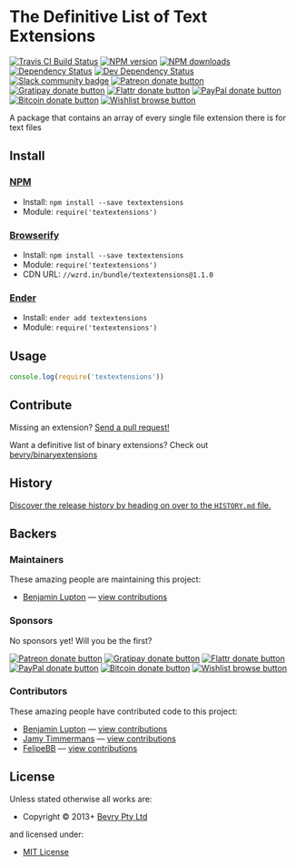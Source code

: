 <!-- TITLE/ -->

<h1>The Definitive List of Text Extensions</h1>

<!-- /TITLE -->


<!-- BADGES/ -->

<span class="badge-travisci"><a href="http://travis-ci.org/bevry/textextensions" title="Check this project's build status on TravisCI"><img src="https://img.shields.io/travis/bevry/textextensions/master.svg" alt="Travis CI Build Status" /></a></span>
<span class="badge-npmversion"><a href="https://npmjs.org/package/textextensions" title="View this project on NPM"><img src="https://img.shields.io/npm/v/textextensions.svg" alt="NPM version" /></a></span>
<span class="badge-npmdownloads"><a href="https://npmjs.org/package/textextensions" title="View this project on NPM"><img src="https://img.shields.io/npm/dm/textextensions.svg" alt="NPM downloads" /></a></span>
<span class="badge-daviddm"><a href="https://david-dm.org/bevry/textextensions" title="View the status of this project's dependencies on DavidDM"><img src="https://img.shields.io/david/bevry/textextensions.svg" alt="Dependency Status" /></a></span>
<span class="badge-daviddmdev"><a href="https://david-dm.org/bevry/textextensions#info=devDependencies" title="View the status of this project's development dependencies on DavidDM"><img src="https://img.shields.io/david/dev/bevry/textextensions.svg" alt="Dev Dependency Status" /></a></span>
<br class="badge-separator" />
<span class="badge-slackin"><a href="https://slack.bevry.me" title="Join this project's slack community"><img src="https://slack.bevry.me/badge.svg" alt="Slack community badge" /></a></span>
<span class="badge-patreon"><a href="http://patreon.com/bevry" title="Donate to this project using Patreon"><img src="https://img.shields.io/badge/patreon-donate-yellow.svg" alt="Patreon donate button" /></a></span>
<span class="badge-gratipay"><a href="https://www.gratipay.com/bevry" title="Donate weekly to this project using Gratipay"><img src="https://img.shields.io/badge/gratipay-donate-yellow.svg" alt="Gratipay donate button" /></a></span>
<span class="badge-flattr"><a href="https://flattr.com/profile/balupton" title="Donate to this project using Flattr"><img src="https://img.shields.io/badge/flattr-donate-yellow.svg" alt="Flattr donate button" /></a></span>
<span class="badge-paypal"><a href="https://bevry.me/paypal" title="Donate to this project using Paypal"><img src="https://img.shields.io/badge/paypal-donate-yellow.svg" alt="PayPal donate button" /></a></span>
<span class="badge-bitcoin"><a href="https://bevry.me/bitcoin" title="Donate once-off to this project using Bitcoin"><img src="https://img.shields.io/badge/bitcoin-donate-yellow.svg" alt="Bitcoin donate button" /></a></span>
<span class="badge-wishlist"><a href="https://bevry.me/wishlist" title="Buy an item on our wishlist for us"><img src="https://img.shields.io/badge/wishlist-donate-yellow.svg" alt="Wishlist browse button" /></a></span>

<!-- /BADGES -->


<!-- DESCRIPTION/ -->

A package that contains an array of every single file extension there is for text files

<!-- /DESCRIPTION -->


<!-- INSTALL/ -->

<h2>Install</h2>

<a href="https://npmjs.com" title="npm is a package manager for javascript"><h3>NPM</h3></a><ul>
<li>Install: <code>npm install --save textextensions</code></li>
<li>Module: <code>require('textextensions')</code></li></ul>

<a href="http://browserify.org" title="Browserify lets you require('modules') in the browser by bundling up all of your dependencies"><h3>Browserify</h3></a><ul>
<li>Install: <code>npm install --save textextensions</code></li>
<li>Module: <code>require('textextensions')</code></li>
<li>CDN URL: <code>//wzrd.in/bundle/textextensions@1.1.0</code></li></ul>

<a href="http://enderjs.com" title="Ender is a full featured package manager for your browser"><h3>Ender</h3></a><ul>
<li>Install: <code>ender add textextensions</code></li>
<li>Module: <code>require('textextensions')</code></li></ul>

<!-- /INSTALL -->


## Usage

``` javascript
console.log(require('textextensions'))
```


## Contribute

Missing an extension? [Send a pull request!](https://github.com/bevry/textextensions/edit/master/index.js)

Want a definitive list of binary extensions? Check out [bevry/binaryextensions](https://github.com/bevry/binaryextensions)


<!-- HISTORY/ -->

<h2>History</h2>

<a href="https://github.com/bevry/textextensions/blob/master/HISTORY.md#files">Discover the release history by heading on over to the <code>HISTORY.md</code> file.</a>

<!-- /HISTORY -->


<!-- BACKERS/ -->

<h2>Backers</h2>

<h3>Maintainers</h3>

These amazing people are maintaining this project:

<ul><li><a href="https://balupton.com">Benjamin Lupton</a> — <a href="https://github.com/bevry/textextensions/commits?author=balupton" title="View the GitHub contributions of Benjamin Lupton on repository bevry/textextensions">view contributions</a></li></ul>

<h3>Sponsors</h3>

No sponsors yet! Will you be the first?

<span class="badge-patreon"><a href="http://patreon.com/bevry" title="Donate to this project using Patreon"><img src="https://img.shields.io/badge/patreon-donate-yellow.svg" alt="Patreon donate button" /></a></span>
<span class="badge-gratipay"><a href="https://www.gratipay.com/bevry" title="Donate weekly to this project using Gratipay"><img src="https://img.shields.io/badge/gratipay-donate-yellow.svg" alt="Gratipay donate button" /></a></span>
<span class="badge-flattr"><a href="https://flattr.com/profile/balupton" title="Donate to this project using Flattr"><img src="https://img.shields.io/badge/flattr-donate-yellow.svg" alt="Flattr donate button" /></a></span>
<span class="badge-paypal"><a href="https://bevry.me/paypal" title="Donate to this project using Paypal"><img src="https://img.shields.io/badge/paypal-donate-yellow.svg" alt="PayPal donate button" /></a></span>
<span class="badge-bitcoin"><a href="https://bevry.me/bitcoin" title="Donate once-off to this project using Bitcoin"><img src="https://img.shields.io/badge/bitcoin-donate-yellow.svg" alt="Bitcoin donate button" /></a></span>
<span class="badge-wishlist"><a href="https://bevry.me/wishlist" title="Buy an item on our wishlist for us"><img src="https://img.shields.io/badge/wishlist-donate-yellow.svg" alt="Wishlist browse button" /></a></span>

<h3>Contributors</h3>

These amazing people have contributed code to this project:

<ul><li><a href="https://balupton.com">Benjamin Lupton</a> — <a href="https://github.com/bevry/textextensions/commits?author=balupton" title="View the GitHub contributions of Benjamin Lupton on repository bevry/textextensions">view contributions</a></li>
<li><a href="https://github.com/JamyDev">Jamy Timmermans</a> — <a href="https://github.com/bevry/textextensions/commits?author=JamyDev" title="View the GitHub contributions of Jamy Timmermans on repository bevry/textextensions">view contributions</a></li>
<li><a href="https://github.com/FelipeBB">FelipeBB</a> — <a href="https://github.com/bevry/textextensions/commits?author=FelipeBB" title="View the GitHub contributions of FelipeBB on repository bevry/textextensions">view contributions</a></li></ul>



<!-- /BACKERS -->


<!-- LICENSE/ -->

<h2>License</h2>

Unless stated otherwise all works are:

<ul><li>Copyright &copy; 2013+ <a href="http://bevry.me">Bevry Pty Ltd</a></li></ul>

and licensed under:

<ul><li><a href="http://spdx.org/licenses/MIT.html">MIT License</a></li></ul>

<!-- /LICENSE -->
